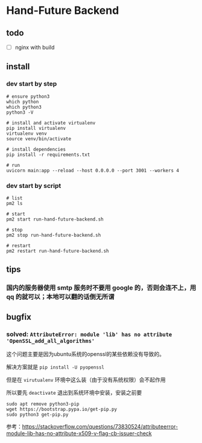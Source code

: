 # Hand-Future Backend

## todo

- [ ] nginx with build

## install

### dev start by step

```shell
# ensure python3
which python
which python3
python3 -V

# install and activate virtualenv
pip install virtualenv
virtualenv venv
source venv/bin/activate

# install dependencies
pip install -r requirements.txt

# run
uvicorn main:app --reload --host 0.0.0.0 --port 3001 --workers 4
```

### dev start by script

```shell
# list 
pm2 ls

# start
pm2 start run-hand-future-backend.sh

# stop
pm2 stop run-hand-future-backend.sh

# restart
pm2 restart run-hand-future-backend.sh
```

## tips

### 国内的服务器使用 smtp 服务时不要用 google 的，否则会连不上，用 qq 的就可以；本地可以翻的话倒无所谓

## bugfix

### solved: `AttributeError: module 'lib' has no attribute 'OpenSSL_add_all_algorithms'`

这个问题主要是因为ubuntu系统的openssl的某些依赖没有导致的。

解决方案就是 `pip install -U pyopenssl`

但是在 `virutualenv` 环境中这么装（由于没有系统权限）会不起作用

所以要先 `deactivate` 退出到系统环境中安装，安装之前要

```shell
sudo apt remove python3-pip 
wget https://bootstrap.pypa.io/get-pip.py
sudo python3 get-pip.py
```

参考：https://stackoverflow.com/questions/73830524/attributeerror-module-lib-has-no-attribute-x509-v-flag-cb-issuer-check